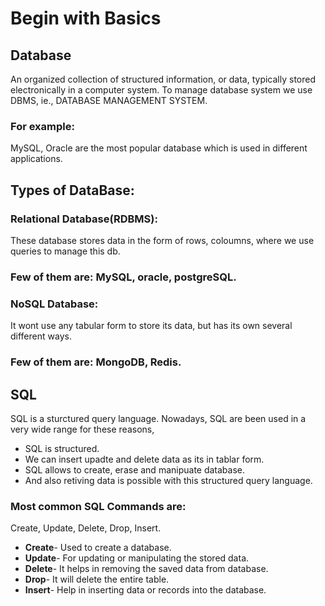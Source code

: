 
# Begin with Basics

## <b> Database</b>
 An organized collection of structured information, or data, typically stored electronically in a computer system.
 To manage database system we use DBMS, ie., DATABASE MANAGEMENT SYSTEM.

 ### For example:
  MySQL, Oracle are the most popular database which is used in different applications.

  ## <b>Types of DataBase</b>:

### <b> Relational Database(RDBMS)</b>: 
These database stores data in the form of rows, coloumns, where we use queries to manage this db.
### Few of them are: MySQL, oracle, postgreSQL.
### <b> NoSQL Database</b>: 
It wont use any tabular form to store its data, but has its own several different ways.

### Few of them are: MongoDB, Redis.

## <b>SQL</B>
SQL is a sturctured query language.
Nowadays, SQL are been used in a very wide range for these reasons,
- SQL is structured.
- We can insert upadte and delete data as its in tablar form.
- SQL allows to create, erase and manipuate database.
- And also retiving data is possible with this structured query language.

### Most common SQL Commands are:
Create, Update, Delete, Drop, Insert.
- <b>Create</b>- Used to create a database.
- <b>Update</b>- For updating or manipulating the stored data.
- <b>Delete</b>- It helps in removing the saved data from database.
- <b>Drop</b>- It will delete the entire table.
- <b>Insert</b>- Help in inserting data or records into the database.

